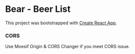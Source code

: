 # Bear - Beer List

This project was bootstrapped with [Create React App](https://github.com/facebook/create-react-app).

### CORS

Use Moesif Origin & CORS Changer if you meet CORS issue.

